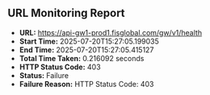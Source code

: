 ## URL Monitoring Report

- **URL:** https://api-gw1-prod1.fisglobal.com/gw/v1/health
- **Start Time:** 2025-07-20T15:27:05.199035
- **End Time:** 2025-07-20T15:27:05.415127
- **Total Time Taken:** 0.216092 seconds
- **HTTP Status Code:** 403
- **Status:** Failure
- **Failure Reason:** HTTP Status Code: 403
